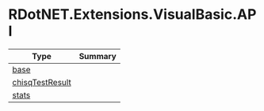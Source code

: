 ﻿
# RDotNET.Extensions.VisualBasic.API

|Type|Summary|
|----|-------|
|[base](./base.md)||
|[chisqTestResult](./chisqTestResult.md)||
|[stats](./stats.md)||

